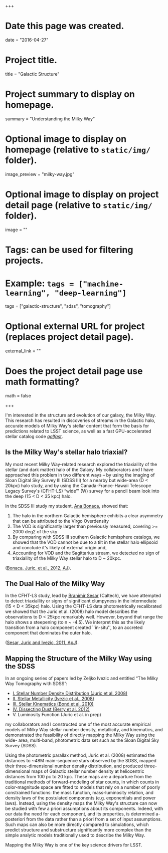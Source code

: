 +++
# Date this page was created.
date = "2016-04-27"

# Project title.
title = "Galactic Structure"

# Project summary to display on homepage.
summary = "Understanding the Milky Way"

# Optional image to display on homepage (relative to `static/img/` folder).
image_preview = "milky-way.jpg"

# Optional image to display on project detail page (relative to `static/img/` folder).
image = ""

# Tags: can be used for filtering projects.
# Example: `tags = ["machine-learning", "deep-learning"]`
tags = ["galactic-structure", "sdss", "tomography"]

# Optional external URL for project (replaces project detail page).
external_link = ""

# Does the project detail page use math formatting?
math = false

+++


I'm interested in the structure and evolution of our galaxy, the Milky Way. This research has resulted in discoveries of streams in the Galactic halo, accurate models of Milky Way's stellar content that form the basis for predictions related to LSST science, as well as a fast GPU-accelerated stellar catalog code
[<em>galfast</em>](../galfast).

## Is the Milky Way's stellar halo triaxial?

My most recent Milky Way-related research explored the triaxiallity of the stellar (and dark matter) halo of the Galaxy. My collaborators and I have approached this problem in two different ways – by using the imaging of Sloan Digital Sky Survey III (SDSS III) for a nearby but wide-area (D &lt; 20kpc) halo study, and by using the Canada-France-Hawaii Telescope Legacy Survey's (CFHT-LS) “wide”' (W) survey for a pencil beam look into the deep (15 &lt; D &lt; 35 kpc) halo.

In the SDSS III study my student, <a href="http://www.astro.yale.edu/people/ana-bonaca">Ana Bonaca</a>, showed that:
<ol>
	<li>The halo in the northern Galactic hemisphere exhibits a clear asymmetry that can be attributed to the Virgo Overdensity</li>
	<li>The VOD is significantly larger than previously measured, covering &gt;= 2000 deg2 of the sky</li>
	<li>By comparing with SDSS III southern Galactic hemisphere catalogs, we showed that the VOD cannot be due to a tilt in the stellar halo ellipsoid and conclude it's likely of external origin and,</li>
	<li>Accounting for VOD and the Sagittarius stream, we detected no sign of triaxiallity of the Milky Way stellar halo to D ~ 20kpc.</li>
</ol>
<div>

(<a title="An Update on the Nature of Virgo Overdensity" href="http://adsabs.harvard.edu/abs/2012AJ....143..105B">Bonaca, Juric, et al., 2012, AJ</a>).

## The Dual Halo of the Milky Way

In the CFHT-LS study, lead by <a href="http://www.astro.caltech.edu/~bsesar/">Branimir Sesar</a> (Caltech), we have attempted to detect triaxiallity or signs of significant clumpyness in the intermediate (15 &lt; D &lt; 35kpc) halo. Using the CFHT-LS data photometrically recalibrated we showed that the Juric et al. (2008) halo model describes the observations to D &lt; 25kpc remarkably well. However, beyond that range the halo shows a steepening (to n ~ -4.5). We interpret this as the likely transition from a halo component created ``in-situ'', to an accreted component that dominates the outer halo.

(<a title="The Shape and Profile of the Milky Way Halo as Seen by the Canada-France-Hawaii Telescope Legacy Survey" href="http://adsabs.harvard.edu/abs/2011ApJ...731....4S">Sesar, Juric and Ivezic, 2011, ApJ</a>).

</div>



## Mapping the Structure of the Milky Way using the SDSS

In an ongoing series of papers led by Zeljko Ivezic and entitled “The Milky Way Tomography with SDSS”:
<ul>
	<li><a title="Tomography I: Stellar Number Density Distribution" href="http://adsabs.harvard.edu/abs/2008ApJ...673..864J">I. Stellar Number Density Distribution (Juric et al. 2008)</a></li>
	<li><a href="http://adsabs.harvard.edu/abs/2008ApJ...684..287I">II. Stellar Metallicity (Ivezic et al., 2008)</a></li>
	<li><a title="Tomography III: Kinematics" href="http://adsabs.harvard.edu/abs/2010ApJ...716....1B">III. Stellar Kinematics (Bond et al. 2010)</a></li>
	<li><a title="Tomography IV.: Dissecting Dust" href="http://adsabs.harvard.edu/abs/2012ApJ...757..166B">IV. Dissecting Dust (Berry et al. 2012)</a></li>
	<li>V. Luminosity Function (Juric et al. in prep)</li>
</ul>
my collaborators and I constructed one of the most accurate empirical models of Milky Way stellar number density, metallicity, and kinematics, and demonstrated the feasibility of directly mapping the Milky Way using the wide- area, multi-band, photometric data set such as the Sloan Digital Sky Survey (SDSS).

Using the photometric parallax method, Juric et al. (2008) estimated the distances to ~48M main-sequence stars observed by the SDSS, mapped their three-dimensional number density distribution, and produced three- dimensional maps of Galactic stellar number density at heliocentric distances from 100 pc to 20 kpc. These maps are a departure from the traditional methods of forward-modeling of star counts, in which counts in color-magnitude space are fitted to models that rely on a number of poorly constrained functions: the mass function, mass-luminosity relation, and density laws of the postulated components (e.g. exponentials and power laws). Instead, using the density maps the Milky Way's structure can now be studied with few a priori assumptions about its components. Indeed, with our data the need for each component, and its properties, is determined a-posteriori from the data rather than a priori from a set of input assumptions. Such maps can also be more directly compared to simulations, which predict structure and substructure significantly more complex than the simple analytic models traditionally used to describe the Milky Way.

Mapping the Milky Way is one of the key science drivers for LSST.
